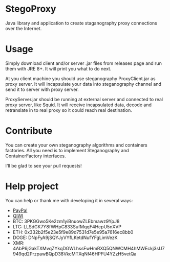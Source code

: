 # StegoProxy
Java library and application to create staganography proxy connections over the Internet.

# Usage
Simply download client and/or server .jar files from releases page and run them with JRE 8+. It will print you what to do next.

At you client machine you should use steganography ProxyClient.jar as proxy server.
It will incapsulate your data into steganography channel and send it to server with proxy server.

ProxyServer.jar should be running at external server and connected to real proxy server, like Squid.
It will receive incapsulated data, decode and retranslate in to real proxy so it could reach real destination.

# Contribute
You can create your own steganography algorithms and containers factories. 
All you need is to implement Steganography and ContainerFactory interfaces.

I'll be glad to see your pull requests!

# Help project
You can help or thank me with developing it in several ways:
<ul>
  <li><a href="https://www.paypal.me/labunsky">PayPal</a></li>
  <li><a href="https://qiwi.me/stegoproxy">QIWI</a></li>
  <li>BTC: 3PKGGwo5Ke2zm1yiBnuowZLEbmawz9YpJ8</li>
  <li>LTC: LLSdGK7Y8fWHpC833SufMqqF4HcpU5nXVP</li>
  <li>ETH: 0x332b2f5e23e5f9e89d7531d7e5e95a7616ec8bb0</li>
  <li>DOGE: DNpFyA9jSQYJyVYfLKetdNufYFgLimVezK</li>
  <li>XMR: 4AbP6jGakTXMvqZYkqDGWLhssFwHmRXQ5QNWCMH4hMWEckj3sU7949qd2PrzpawBQpD38VkcMTXqNf46HPFU4YZzH5vetQa</li>
<ul>
